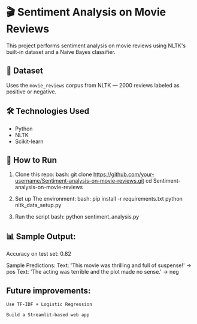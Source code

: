# 🎬 Sentiment Analysis on Movie Reviews

This project performs sentiment analysis on movie reviews using NLTK's built-in dataset and a Naive Bayes classifier.

## 📁 Dataset
Uses the `movie_reviews` corpus from NLTK — 2000 reviews labeled as positive or negative.

## 🛠️ Technologies Used
- Python
- NLTK
- Scikit-learn

## 🧪 How to Run

1. Clone this repo:
   bash:
   git clone https://github.com/your-username/Sentiment-analysis-on-movie-reviews.git
   cd Sentiment-analysis-on-movie-reviews

2. Set up The environment:
    bash:
    pip install -r requirements.txt
    python nltk_data_setup.py

3. Run the script 
    bash:
    python sentiment_analysis.py

## 📊 Sample Output:

Accuracy on test set: 0.82

Sample Predictions:
Text: 'This movie was thrilling and full of suspense!' → pos
Text: 'The acting was terrible and the plot made no sense.' → neg

## Future improvements:
    Use TF-IDF + Logistic Regression

    Build a Streamlit-based web app



